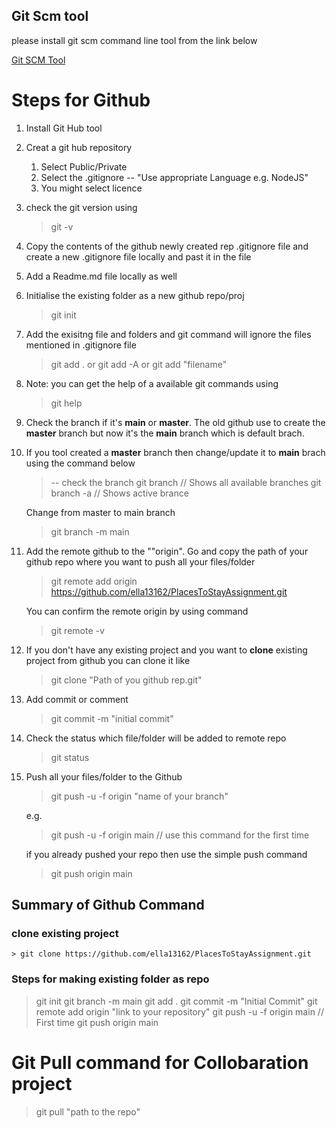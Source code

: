 ## Git Scm tool
please install git scm command line tool from the link below

[Git SCM Tool](https://git-scm.com/)

# Steps for Github
1. Install Git Hub tool
2. Creat a git hub repository 
   1. Select Public/Private
   2. Select the .gitignore -- "Use appropriate Language e.g. NodeJS"
   3. You might select licence
3. check the git version using
   > git -v
4. Copy the contents of the github newly created rep .gitignore file and create a new .gitignore file locally and past it in the file
5. Add a Readme.md file locally as well
6. Initialise the existing folder as a new github repo/proj
   > git init
7. Add the exisitng file and folders and git command will ignore the files mentioned in .gitignore file
   > git add .
        or 
   > git add -A
        or
   > git add "filename"
8. Note: you can get the help of a available git commands using 
   > git help
9. Check the branch if it's **main** or **master**. The old github use to create the **master** branch but now it's the **main** branch which is default brach.
10. If you tool created a **master** branch then change/update it to **main** brach using the command below
    > -- check the branch 
    > git branch // Shows all available branches
    > git branch -a // Shows active brance

    Change from master to main branch
      > git branch -m main
11. Add the remote github to the ""origin". Go and copy the path of your github repo where you want to push all your files/folder 
    > git remote add origin https://github.com/ella13162/PlacesToStayAssignment.git

    You can confirm the remote origin by using command
    > git remote -v
12. If you don't have any existing project and you want to **clone** existing project from github you can clone it like
    > git clone "Path of you github rep.git"
13. Add commit or comment
    > git commit -m "initial commit"
14. Check the status which file/folder will be added to remote repo
    > git status
15. Push all your files/folder to the Github
    > git push -u -f origin "name of your branch"

    e.g.
    > git push -u -f origin main // use this command for the first time

    if you already pushed your repo then use the simple push command
    > git push origin main

## Summary of Github Command
### clone existing project
    > git clone https://github.com/ella13162/PlacesToStayAssignment.git
### Steps for making existing folder as repo
> git init
> git branch -m main
> git add .
> git commit -m "Initial Commit"
> git remote add origin "link to your repository"
> git push -u -f origin main // First time
> git push origin main    


# Git Pull command for Collobaration project
> git pull "path to the repo"
> 